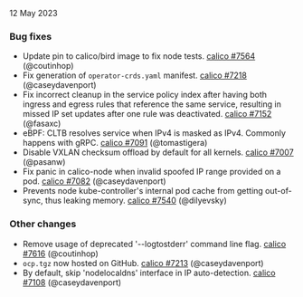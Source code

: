 12 May 2023

### Bug fixes

  - Update pin to calico/bird image to fix node tests. [calico #7564](https://github.com/projectcalico/calico/pull/7564) (@coutinhop)
  - Fix generation of `operator-crds.yaml` manifest. [calico #7218](https://github.com/projectcalico/calico/pull/7218) (@caseydavenport)
  - Fix incorrect cleanup in the service policy index after having both ingress and egress rules that reference the same service, resulting in missed IP set updates after one rule was deactivated. [calico #7152](https://github.com/projectcalico/calico/pull/7152) (@fasaxc)
  - eBPF: CLTB resolves service when IPv4 is masked as IPv4. Commonly happens with gRPC. [calico #7091](https://github.com/projectcalico/calico/pull/7091) (@tomastigera)
  - Disable VXLAN checksum offload by default for all kernels. [calico #7007](https://github.com/projectcalico/calico/pull/7007) (@pasanw)
  - Fix panic in calico-node when invalid spoofed IP range provided on a pod. [calico #7082](https://github.com/projectcalico/calico/pull/7082) (@caseydavenport)
  - Prevents node kube-controller's internal pod cache from getting out-of-sync, thus leaking memory. [calico #7540](https://github.com/projectcalico/calico/pull/7540) (@dilyevsky)

### Other changes

  - Remove usage of deprecated '--logtostderr' command line flag. [calico #7616](https://github.com/projectcalico/calico/pull/7616) (@coutinhop)
  - `ocp.tgz` now hosted on GitHub. [calico #7213](https://github.com/projectcalico/calico/pull/7213) (@caseydavenport)
  - By default, skip 'nodelocaldns' interface in IP auto-detection. [calico #7108](https://github.com/projectcalico/calico/pull/7108) (@caseydavenport)